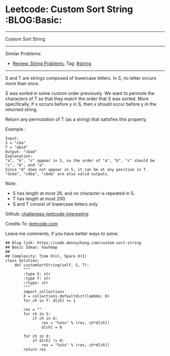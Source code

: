 # Leetcode: Custom Sort String     :BLOG:Basic:


---

Custom Sort String  

---

Similar Problems:  
-   [Review: String Problems](https://code.dennyzhang.com/review-string), Tag: [#string](https://code.dennyzhang.com/tag/string)

---

S and T are strings composed of lowercase letters. In S, no letter occurs more than once.  

S was sorted in some custom order previously. We want to permute the characters of T so that they match the order that S was sorted. More specifically, if x occurs before y in S, then x should occur before y in the returned string.  

Return any permutation of T (as a string) that satisfies this property.  

Example :  

    Input: 
    S = "cba"
    T = "abcd"
    Output: "cbad"
    Explanation: 
    "a", "b", "c" appear in S, so the order of "a", "b", "c" should be "c", "b", and "a". 
    Since "d" does not appear in S, it can be at any position in T. "dcba", "cdba", "cbda" are also valid outputs.

Note:  

-   S has length at most 26, and no character is repeated in S.
-   T has length at most 200.
-   S and T consist of lowercase letters only.

Github: [challenges-leetcode-interesting](https://github.com/DennyZhang/challenges-leetcode-interesting/tree/master/custom-sort-string)  

Credits To: [leetcode.com](https://leetcode.com/problems/custom-sort-string/description/)  

Leave me comments, if you have better ways to solve.  

    ## Blog link: https://code.dennyzhang.com/custom-sort-string
    ## Basic Ideas: hashmap
    ##
    ## Complexity: Time O(n), Space O(1)
    class Solution:
        def customSortString(self, S, T):
            """
            :type S: str
            :type T: str
            :rtype: str
            """
            import collections
            d = collections.defaultdict(lambda: 0)
            for ch in T: d[ch] += 1
    
            res = ""
            for ch in S:
                if ch in d:
                    res = "%s%s" % (res, ch*d[ch])
                    d[ch] = 0
    
            for ch in d:
                if d[ch] != 0:
                    res = "%s%s" % (res, ch*d[ch])
            return res